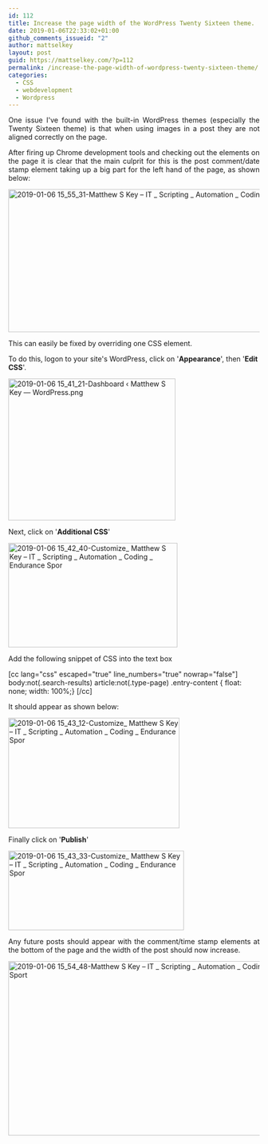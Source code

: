 ```yaml
---
id: 112
title: Increase the page width of the WordPress Twenty Sixteen theme.
date: 2019-01-06T22:33:02+01:00
github_comments_issueid: "2"
author: mattselkey
layout: post
guid: https://mattselkey.com/?p=112
permalink: /increase-the-page-width-of-wordpress-twenty-sixteen-theme/
categories:
  - CSS
  - webdevelopment
  - Wordpress
---
```

<p style="text-align: justify;">One issue I've found with the built-in WordPress themes (especially the Twenty Sixteen theme) is that when using images in a post they are not aligned correctly on the page.</p>
<p style="text-align: justify;">After firing up Chrome development tools and checking out the elements on the page it is clear that the main culprit for this is the post comment/date stamp element taking up a big part for the left hand of the page, as shown below:</p>
<img class="aligncenter size-full wp-image-114" src="https://mattselkey.com/wp-content/uploads/2019/01/2019-01-06-15_55_31-Matthew-S-Key-–-IT-_-Scripting-_-Automation-_-Coding-_-Endurance-Sport.png" alt="2019-01-06 15_55_31-Matthew S Key – IT _ Scripting _ Automation _ Coding _ Endurance Sport" width="937" height="286" />

This can easily be fixed by overriding one CSS element.

To do this, logon to your site's WordPress, click on '<strong>Appearance</strong>', then '<strong>Edit CSS</strong>'.

<img class=" size-full wp-image-115 aligncenter" src="https://mattselkey.com/wp-content/uploads/2019/01/2019-01-06-15_41_21-Dashboard-‹-Matthew-S-Key-—-WordPress.png" alt="2019-01-06 15_41_21-Dashboard ‹ Matthew S Key — WordPress.png" width="335" height="284" />

Next, click on '<strong>Additional CSS</strong>'

<img class=" size-full wp-image-116 aligncenter" src="https://mattselkey.com/wp-content/uploads/2019/01/2019-01-06-15_42_40-Customize_-Matthew-S-Key-–-IT-_-Scripting-_-Automation-_-Coding-_-Endurance-Spor.png" alt="2019-01-06 15_42_40-Customize_ Matthew S Key – IT _ Scripting _ Automation _ Coding _ Endurance Spor" width="339" height="209" />

Add the following snippet of CSS into the text box

[cc lang="css" escaped="true"  line_numbers="true" nowrap="false"]
body:not(.search-results) article:not(.type-page) .entry-content {
float: none;
width: 100%;}
[/cc]

It should appear as shown below:

<img class=" size-full wp-image-117 aligncenter" src="https://mattselkey.com/wp-content/uploads/2019/01/2019-01-06-15_43_12-Customize_-Matthew-S-Key-–-IT-_-Scripting-_-Automation-_-Coding-_-Endurance-Spor.png" alt="2019-01-06 15_43_12-Customize_ Matthew S Key – IT _ Scripting _ Automation _ Coding _ Endurance Spor" width="343" height="221" />

Finally click on '<strong>Publish</strong>'

<img class=" size-full wp-image-118 aligncenter" src="https://mattselkey.com/wp-content/uploads/2019/01/2019-01-06-15_43_33-Customize_-Matthew-S-Key-–-IT-_-Scripting-_-Automation-_-Coding-_-Endurance-Spor.png" alt="2019-01-06 15_43_33-Customize_ Matthew S Key – IT _ Scripting _ Automation _ Coding _ Endurance Spor" width="352" height="159" />
<p style="text-align: justify;">Any future posts should appear with the comment/time stamp elements at the bottom of the page and the width of the post should now increase.</p>
<img class=" size-full wp-image-119 aligncenter" src="https://mattselkey.com/wp-content/uploads/2019/01/2019-01-06-15_54_48-Matthew-S-Key-–-IT-_-Scripting-_-Automation-_-Coding-_-Endurance-Sport.png" alt="2019-01-06 15_54_48-Matthew S Key – IT _ Scripting _ Automation _ Coding _ Endurance Sport" width="624" height="349" />